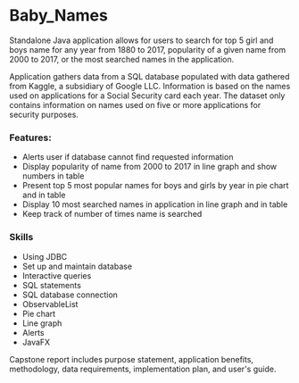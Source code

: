 # Baby_Names
Standalone Java application allows for users to search for top 5 girl and boys name for any year from 1880 to 2017, popularity of a given name from 2000 to 2017, or the most searched names in the application.

Application gathers data from a SQL database populated with data gathered from Kaggle, a subsidiary of Google LLC. Information is based on the names used on applications for a Social Security card each year. The dataset only contains information on names used on five or more applications for security purposes.

### Features:
-  Alerts user if database cannot find requested information
-  Display popularity of name from 2000 to 2017 in line graph and show numbers in table
-  Present top 5 most popular names for boys and girls by year in pie chart and in table
-  Display 10 most searched names in application in line graph and in table
-  Keep track of number of times name is searched

### Skills
-  Using JDBC 
-  Set up and maintain database  
-  Interactive queries
-  SQL statements  
-  SQL database connection  
-  ObservableList  
-  Pie chart  
-  Line graph  
-  Alerts  
-  JavaFX  

Capstone report includes purpose statement, application benefits, methodology, data requirements, implementation plan, and user's guide.
